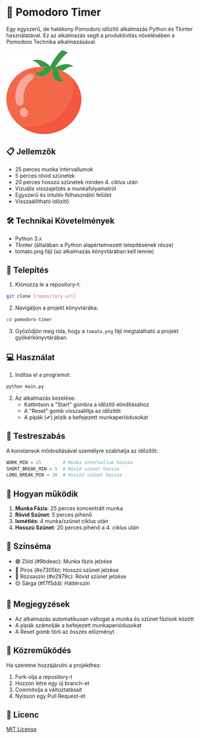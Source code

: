# 🍅 Pomodoro Timer

Egy egyszerű, de hatékony Pomodoro időzítő alkalmazás Python és Tkinter használatával. Ez az alkalmazás segít a produktivitás növelésében a Pomodoro Technika alkalmazásával.

![Pomodoro Timer Screenshot](tomato.png)

## 📋 Jellemzők

- 25 perces munka intervallumok
- 5 perces rövid szünetek
- 20 perces hosszú szünetek minden 4. ciklus után
- Vizuális visszajelzés a munkafolyamatról
- Egyszerű és intuitív felhasználói felület
- Visszaállítható időzítő

## 🛠 Technikai Követelmények

- Python 3.x
- Tkinter (általában a Python alapértelmezett telepítésének része)
- tomato.png fájl (az alkalmazás könyvtárában kell lennie)

## 🚀 Telepítés

1. Klónozza le a repository-t:
```bash
git clone [repository-url]
```

2. Navigáljon a projekt könyvtárába:
```bash
cd pomodoro-timer
```

3. Győződjön meg róla, hogy a `tomato.png` fájl megtalálható a projekt gyökérkönyvtárában.

## 💻 Használat

1. Indítsa el a programot:
```bash
python main.py
```

2. Az alkalmazás kezelése:
   - Kattintson a "Start" gombra a időzítő elindításához
   - A "Reset" gomb visszaállítja az időzítőt
   - A pipák (✔) jelzik a befejezett munkaperiódusokat

## 🎨 Testreszabás

A konstansok módosításával személyre szabhatja az időzítőt:

```python
WORK_MIN = 25        # Munka intervallum hossza
SHORT_BREAK_MIN = 5  # Rövid szünet hossza
LONG_BREAK_MIN = 20  # Hosszú szünet hossza
```

## 🎯 Hogyan működik

1. **Munka Fázis**: 25 perces koncentrált munka
2. **Rövid Szünet**: 5 perces pihenő
3. **Ismétlés**: 4 munka/szünet ciklus után
4. **Hosszú Szünet**: 20 perces pihenő a 4. ciklus után

## 🎨 Színséma

- 🟢 Zöld (#9bdeac): Munka fázis jelzése
- 🔴 Piros (#e7305b): Hosszú szünet jelzése
- 🌸 Rózsaszín (#e2979c): Rövid szünet jelzése
- 🟡 Sárga (#f7f5dd): Háttérszín

## 📝 Megjegyzések

- Az alkalmazás automatikusan váltogat a munka és szünet fázisok között
- A pipák számolják a befejezett munkaperiódusokat
- A Reset gomb törli az összes előzményt

## 🤝 Közreműködés

Ha szeretne hozzájárulni a projekthez:

1. Fork-olja a repository-t
2. Hozzon létre egy új branch-et
3. Commitolja a változtatásait
4. Nyisson egy Pull Request-et

## 📜 Licenc

[MIT License](LICENSE)
